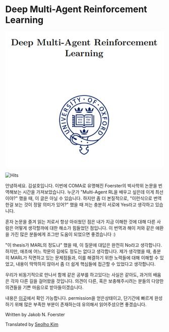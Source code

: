 # Deep Multi-Agent Reinforcement Learning



![](.gitbook/assets/marl_00.png)

![Hits](https://hits.seeyoufarm.com/api/count/incr/badge.svg?url=https://kilmya1.gitbook.io/deep-multi-agent-reinforcement-learning/)



안녕하세요. 김설호입니다. 이번에 COMA로 유명해진 Foerster의 박사학위 논문을 번역해보는 시간을 가져보았습니다. 누군가 "Multi-Agent RL을 배우고 싶은데 이게 최선이야?" 했을 때, 이 글은 아닐 수 있습니다. 하지만 좀 더 본질적으로, "이런식으로 번역한걸 보는 것이 정말 의미가 있어?" 했을 때 저는 충분히 서로에 Yes라고 생각하고 있습니다. 

 혼자 논문을 즐겨 읽는 저로서 항상 아쉬웠던 점은 내가 지금 이해한 것에 대해 다른 사람은 어떻게 생각할까에 대한 해소가 힘들었던 점입니다. 이 번역과 해이 저와 같은 애환을 가진 많은 분들에게 조그만 도움이 되었으면 좋겠습니다 :\)

 "이 thesis가 MARL의 정도냐" 했을 때, 이 질문에 대답은 완전히 No라고 생각합니다. 하지만, 애초에 어느 학문의 길에도 정도는 없다고 생각합니다. 제가 생각했을 때, 충분히 MARL가 직면하고 있는 문제점들과, 이를 해결하기 위한 노력들에 대해 이해할 수 있었고, 내용이 딱딱하지 않아서 좀 더 쉽게 핵심들에 접근할 수 있었다고 생각합니다.

 우리가 비동기적으로 만나서 함께 같은 공부를 하고있다는 사실은 같아도, 과거의 배움은 각자 다른 길을 걸어왔을 것입니다. 의견이 다른, 혹은 보충해주시려는 분들의 다양한 의견들을 기쁜 마음으로 받아들이겠습니다.

내용은 [이곳](https://ora.ox.ac.uk/objects/uuid:a55621b3-53c0-4e1b-ad1c-92438b57ffa4)에서 확인 가능합니다. permission을 얻은상태이고, 단기간에 빠르게 완성하기 위해 많은 부족한 부분이 존재하는데 유의해서 읽어주셨으면 좋겠습니다.



Written by Jakob N. Foerster

Translated by [Seolho Kim](https://seolhokim.github.io/about/)

